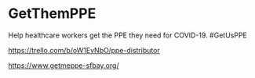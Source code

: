 # GetThemPPE
Help healthcare workers get the PPE they need for COVID-19. #GetUsPPE

https://trello.com/b/oW1EvNbO/ppe-distributor

https://www.getmeppe-sfbay.org/
